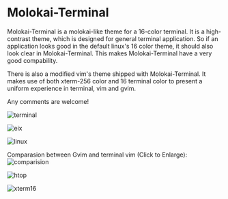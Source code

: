 Molokai-Terminal
================

Molokai-Terminal is a molokai-like theme for a 16-color terminal.  It is a
high-contrast theme, which is designed for general terminal application.  So if
an application looks good in the default linux's 16 color theme, it should also
look clear in Molokai-Terminal.  This makes Molokai-Terminal have a very good
compability.

There is also a modified vim's theme shipped with Molokai-Terminal.  It makes
use of both xterm-256 color and 16 terminal color to present a uniform
experience in terminal, vim and gvim.

Any comments are welcome!

![terminal](https://github.com/zhou13/molokai-terminal/raw/master/image/terminal.png)

![eix](https://github.com/zhou13/molokai-terminal/raw/master/image/eix.png)

![linux](https://github.com/zhou13/molokai-terminal/raw/master/image/linux.png)

Comparasion between Gvim and terminal vim (Click to Enlarge):
![comparision](https://github.com/zhou13/molokai-terminal/raw/master/image/comparision.png)

![htop](https://github.com/zhou13/molokai-terminal/raw/master/image/htop.png)

![xterm16](https://github.com/zhou13/molokai-terminal/raw/master/image/xterm16.png)

